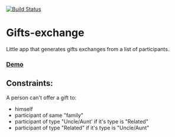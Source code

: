 [![Build Status](https://travis-ci.org/jrakotoharisoa/gifts-exchanger.svg?branch=master)](https://travis-ci.org/jrakotoharisoa/gifts-exchanger)
# Gifts-exchange

Little app that generates gifts exchanges from a list of participants.

### [Demo](https://jrakotoharisoa.github.io/gifts-exchanger/)

## Constraints:
A person can't offer a gift to:


- himself
- participant of same "family"
- participant of type "Uncle/Aunt' if it's type is "Related"
- participant of type "Related" if it's type is "Uncle/Aunt"
